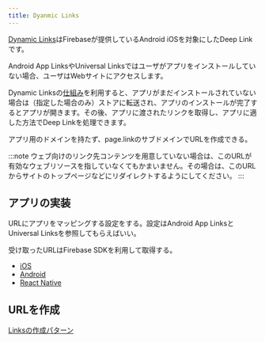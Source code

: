 ```yaml
---
title: Dyanmic Links
---
```


[Dynamic Links](https://firebase.google.com/docs/dynamic-links)はFirebaseが提供しているAndroid iOSを対象にしたDeep Linkです。

Android App LinksやUniversal Linksではユーザがアプリをインストールしていない場合、ユーザはWebサイトにアクセスします。

Dynamic Linksの[仕組み](https://firebase.google.com/docs/dynamic-links#how-does-it-work)を利用すると、アプリがまだインストールされていない場合は（指定した場合のみ）ストアに転送され、アプリのインストールが完了するとアプリが開きます。その後、アプリに渡されたリンクを取得し、アプリに適した方法でDeep Linkを処理できます。

アプリ用のドメインを持たず、page.linkのサブドメインでURLを作成できる。

:::note
ウェブ向けのリンク先コンテンツを用意していない場合は、このURLが有効なウェブリソースを指していなくてもかまいません。その場合は、このURLからサイトのトップページなどにリダイレクトするようにしてください。
:::

## アプリの実装

URLにアプリをマッピングする設定をする。設定はAndroid App LinksとUniversal Linksを参照してもらえばいい。

受け取ったURLはFirebase SDKを利用して取得する。

- [iOS](https://firebase.google.com/docs/dynamic-links/ios/receive)
- [Android](https://firebase.google.com/docs/dynamic-links/android/receive)
- [React Native](https://rnfirebase.io/dynamic-links/usage)

## URLを作成

[Linksの作成パターン](https://firebase.google.com/docs/dynamic-links/create-links)
